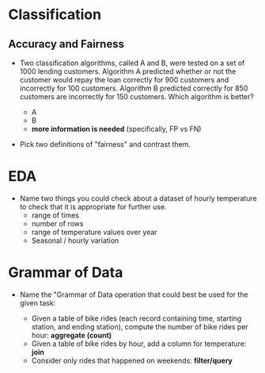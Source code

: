 # Classification

## Accuracy and Fairness

* Two classification algorithms, called A and B, were tested on a set of 1000 lending customers. Algorithm A predicted whether or not the customer would repay the loan correctly for 900 customers and incorrectly for 100 customers. Algorithm B predicted correctly for 850 customers are incorrectly for 150 customers. Which algorithm is better?

  * A
  * B
  * **more information is needed** (specifically, FP vs FN)

* Pick two definitions of "fairness" and contrast them.

# EDA

* Name two things you could check about a dataset of hourly temperature to check that it is appropriate for further use.
  * range of times
  * number of rows
  * range of temperature values over year
  * Seasonal / hourly variation

# Grammar of Data

* Name the "Grammar of Data operation that could best be used for the given task:

  * Given a table of bike rides (each record containing time, starting station, and ending station), compute the number of bike rides per hour: **aggregate (count)**
  * Given a table of bike rides by hour, add a column for temperature: **join**
  * Consider only rides that happened on weekends: **filter/query**

  